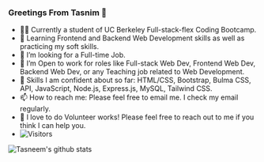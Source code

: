 ### Greetings From Tasnim 👋
- 👩‍🏫 Currently a student of UC Berkeley Full-stack-flex Coding Bootcamp.
- 🌱 Learning Frontend and Backend Web Development skills as well as practicing my soft skills.
- 🔭 I’m looking for a Full-time Job.
- 🤔 I’m Open to work for roles like Full-stack Web Dev, Frontend Web Dev, Backend Web Dev, or any Teaching job related to Web Development.
- 💬 Skills I am confident about so far: HTML/CSS, Bootstrap, Bulma CSS, API, JavaScript, Node.js, Express.js, MySQL, Tailwind CSS.
- 📫 How to reach me: Please feel free to email me. I check my email regularly.
- 👯 I love to do Volunteer works! Please feel free to reach out to me if you think I can help you.
-  ![Visitors](https://api.visitorbadge.io/api/visitors?path=https%3A%2F%2Fgithub.com%2Fthalim-glam&label=Number%20of%20Visitors%20&labelColor=%23d9e3f0&countColor=%23dce775&style=plastic&labelStyle=upper)


![Tasneem's github stats](https://github-readme-stats.vercel.app/api?username=thalim-glam)
<!--
**thalim-glam/thalim-glam** is a ✨ _special_ ✨ repository because its `README.md` (this file) appears on your GitHub profile.

Here are some ideas to get you started:

- 🔭 I’m currently working on ...
- 🌱 I’m currently learning ...
- 👯 I’m looking to collaborate on ...
- 🤔 I’m looking for help with ...
- 💬 Ask me about ...
- 📫 How to reach me: ...
- 😄 Pronouns: ...
- ⚡ Fun fact: ...
-->
